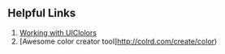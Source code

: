 ## Helpful Links
1. [Working with UIClolors](http://www.codingexplorer.com/create-uicolor-swift)
2. [Awesome color creator tool]http://colrd.com/create/color)
